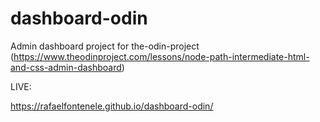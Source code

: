 # dashboard-odin
Admin dashboard project for the-odin-project (https://www.theodinproject.com/lessons/node-path-intermediate-html-and-css-admin-dashboard)


LIVE:

https://rafaelfontenele.github.io/dashboard-odin/
